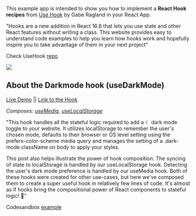 This example app is intended to show you how to implement a **React Hook recipes** from [Use Hook](https://usehooks.com/) by Gabe Ragland in your React App.  

"Hooks are a new addition in React 16.8 that lets you use state and other React features without writing a class. This website provides easy to understand code examples to help you learn how hooks work and hopefully inspire you to take advantage of them in your next project"  

Check UseHook [repo](https://github.com/gragland/usehooks)

<img src="https://media.giphy.com/media/12NUbkX6p4xOO4/giphy.gif">


## About the Darkmode hook (useDarkMode)  

[Live Demo](https://leandrodci.github.io/React-UseDarkMode) || [Link to the Hook](https://usehooks.com/#useDarkMode)   

*Composes: [useMedia](https://usehooks.com/useMedia), [useLocalStorage](https://usehooks.com/useLocalStorage)*  

"This hook handles all the stateful logic required to add a ☾ dark mode toggle to your website. It utilizes localStorage to remember the user's chosen mode, defaults to their browser or OS level setting using the prefers-color-scheme media query and manages the setting of a .dark-mode className on body to apply your styles. 

This post also helps illustrate the power of hook composition. The syncing of state to localStorage is handled by our useLocalStorage hook. Detecting the user's dark mode preference is handled by our useMedia hook. Both of these hooks were created for other use-cases, but here we've composed them to create a super useful hook in relatively few lines of code. It's almost as if hooks bring the compositional power of React components to stateful logic! 🤯"




Codesandbox [example](https://codesandbox.io/s/p33j1m0mxj)  
